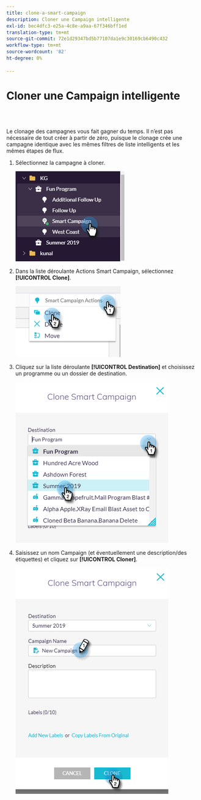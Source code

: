 ```yaml
---
title: clone-a-smart-campaign
description: Cloner une Campaign intelligente
exl-id: bec4dfc3-e25a-4c8e-a9aa-67f346bff1ed
translation-type: tm+mt
source-git-commit: 72e1d29347bd5b77107da1e9c30169cb6490c432
workflow-type: tm+mt
source-wordcount: '82'
ht-degree: 0%

---
```


# Cloner une Campaign intelligente

<br> 

Le clonage des campagnes vous fait gagner du temps. Il n’est pas nécessaire de tout créer à partir de zéro, puisque le clonage crée une campagne identique avec les mêmes filtres de liste intelligents et les mêmes étapes de flux.

1. Sélectionnez la campagne à cloner.

   ![Image un](/help/sky/assets/smart-campaigns/clone-a-smart-campaign/clone-a-smart-campaign-1.png)

1. Dans la liste déroulante Actions Smart Campaign, sélectionnez **[!UICONTROL Clone]**.

   ![Image 2](/help/sky/assets/smart-campaigns/clone-a-smart-campaign/clone-a-smart-campaign-2.png)

1. Cliquez sur la liste déroulante **[!UICONTROL Destination]** et choisissez un programme ou un dossier de destination.

   ![Image trois](/help/sky/assets/smart-campaigns/clone-a-smart-campaign/clone-a-smart-campaign-3.png)

1. Saisissez un nom Campaign (et éventuellement une description/des étiquettes) et cliquez sur **[!UICONTROL Cloner]**.

   ![Image 4](/help/sky/assets/smart-campaigns/clone-a-smart-campaign/clone-a-smart-campaign-4.png)
